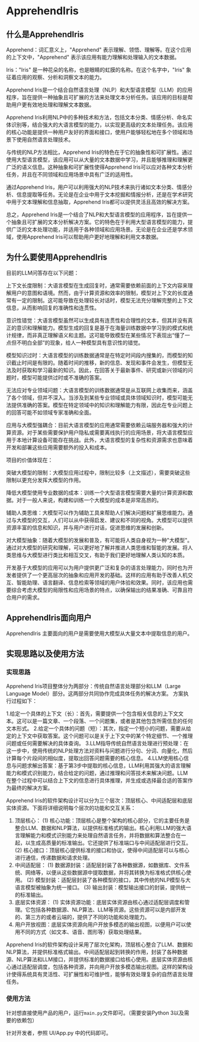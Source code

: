 # ApprehendIris

## 什么是ApprehendIris

Apprehend：词汇意义上，"Apprehend" 表示理解、领悟、理解等。在这个应用的上下文中，"Apprehend" 表示该应用有能力理解和处理输入的文本数据。

Iris："Iris" 是一种花朵的名称，也是眼睛的虹膜的名称。在这个名字中，"Iris" 象征着应用的观察、分析和洞察文本的能力。

Apprehend Iris是一个结合自然语言处理（NLP）和大型语言模型（LLM）的应用程序，旨在提供一种抽象且可扩展的方法来处理文本分析任务。该应用的目标是帮助用户更有效地处理和理解文本数据。

Apprehend Iris利用NLP中的多种技术和方法，包括文本分类、情感分析、命名实体识别等，结合强大的大语言模型的能力，以实现更高级的文本处理任务。该应用的核心功能是提供一种用户友好的界面和接口，使用户能够轻松地在多个领域和场景下使用自然语言处理技术。

与传统的NLP方法相比，Apprehend Iris的特色在于它的抽象性和可扩展性。通过使用大型语言模型，该应用可以从大量的文本数据中学习，并且能够推理和理解更广泛的语义信息。这种抽象和可扩展性使得Apprehend Iris可以应对各种文本分析任务，并且在不同领域和应用场景中具有广泛的适用性。

通过Apprehend Iris，用户可以利用强大的NLP技术来执行诸如文本分类、情感分析、信息提取等任务。无论是在企业中用于文本挖掘和情报分析，还是在学术研究中用于文本理解和信息抽取，Apprehend Iris都可以提供灵活且高效的解决方案。

总之，Apprehend Iris是一个结合了NLP和大型语言模型的应用程序，旨在提供一个抽象且可扩展的文本分析解决方案。它的特色在于利用大型语言模型的能力，提供广泛的文本处理功能，并适用于各种领域和应用场景。无论是在企业还是学术领域，使用Apprehend Iris可以帮助用户更好地理解和利用文本数据。


## 为什么要使用ApprehendIris

目前的LLM问答存在以下问题：

上下文长度限制：大语言模型在生成回复时，通常需要依赖前面的上下文内容来理解用户的意图和语境。然而，由于计算资源和效率的限制，模型对上下文的长度通常有一定的限制。这可能导致在处理较长对话时，模型无法充分理解完整的上下文信息，从而影响回复的准确性和连贯性。

意识性错觉：大语言模型虽然可以生成具有连贯性和合理性的文本，但其并没有真正的意识和理解能力。模型生成的回复是基于在海量训练数据中学习到的模式和统计规律，而非真正理解语义和主题。这可能导致模型在某些情况下表现出“懂了一点但不明白全部”的现象，给人一种模型具有意识性的错觉。

模型知识过时：大语言模型的训练数据通常是在特定时间段内搜集的，而模型的知识截止时间是有限的。随着时间的推移，新的信息、发现和事件会发生，但模型无法及时获取和学习最新的知识。因此，在回答关于最新事件、研究或新兴领域的问题时，模型可能提供过时或不准确的答案。

无法应对专业领域问题：大语言模型的训练数据通常是从互联网上收集而来，涵盖了各个领域，但并不深入。当涉及到某些专业领域或具体领域知识时，模型可能无法提供准确的答案。模型在特定领域中的知识和理解能力有限，因此在专业问题上的回答可能不如领域专家准确和全面。

应用与大模型强耦合：目前大语言模型的应用通常需要依赖云端服务器和强大的计算资源。对于某些需要保护用户隐私或需要离线执行的应用场景，将大语言模型应用于本地计算设备可能存在挑战。此外，大语言模型的复杂性和资源需求也意味着开发和部署这些应用需要额外的投入和成本。

项目的价值体现在：

突破大模型的限制：大模型应用过程中，限制比较多（上文描述），需要突破这些限制以更充分发挥大模型的作用。

降低大模型使用专业数据的成本：训练一个大型语言模型需要大量的计算资源和数据。对于一般人来说，构建和训练一个大模型的成本是非常高昂的。

辅助人类思维：大模型可以作为辅助工具来帮助人们解决问题和扩展思维能力。通过与大模型的交互，人们可以从中获得启发、建议和不同的视角。大模型可以提供资源丰富的信息和知识，并与用户进行对话，促进思维的发展和创新。

对大模型抽象：随着大模型的发展和普及，有可能将人类自身视为一种"大模型"。通过对大模型的研究和理解，可以更好地了解并推进人类思维和智能的发展。将人类思维与大模型进行类比和相互交叉，有助于我们更好地理解人类认知的本质。

开发基于大模型的应用可以为用户提供更广泛和复杂的语言处理能力，同时也为开发者提供了一个更高层次的抽象和应用开发的基础。这样的应用有助于改善人机交互、智能助理、语言翻译、信息检索等领域的用户体验和效果。同时，该应用也需要综合考虑大模型的局限性和应用场景的特点，以确保输出的结果准确、可靠且符合用户的需求。

## ApprehendIris面向用户

ApprehendIris 主要面向的用户是需要使用大模型从大量文本中提取信息的用户。

## 实现思路以及使用方法

### 实现思路

Apprehend Iris项目整体分为两部分：传统自然语言处理部分和LLM（Large Language Model）部分。这两部分共同协作完成具体任务的解决方案。
方案执行过程如下：

1.给定一个具体的上下文（长）：首先，需要提供一个包含相关信息的上下文文本。这可以是一篇文章、一个段落、一个问题集，或者是其他包含所需信息的任何文本形式。
2.给定一个具体的问题（短）：其次，指定一个短小的问题，需要从给定的上下文中获取答案。这个问题可以是关于上下文中的某个特定细节、一个推理问题或任何需要解决的具体查询。
3.LLM指导传统自然语言处理进行预处理：在这一步中，使用传统的NLP处理方法对资料与问题进行分句、分词、向量化，然后计算每个片段间的相似度，提取出回答问题需要的核心信息。
4.LLM使用核心信息与问题求解出答案：基于第3步中提取的核心信息，LLM利用其强大的语言理解能力和模式识别能力，结合给定的问题，通过推理和问答技术来解决问题。LLM在整个过程中可以结合上下文的信息进行具体推理，并生成或选择最合适的答案作为最终的解决方案。

Apprehend Iris的软件架构设计可以分为三个层次：顶层核心、中间适配层和底层实体资源。下面将详细说明每个层次的功能和交互关系：

1. 顶层核心：
(1) 核心功能：顶层核心是整个架构的核心部分，它的主要任务是整合LLM、数据和NLP算法，以提供标准格式的输出。核心利用LLM的强大语言理解能力和模式识别能力来处理自然语言任务，并将数据和算法整合在一起，以生成高质量的标准输出。它还提供了标准端口与中间适配层进行交互。
(2) 核心接口：顶层核心提供标准的接口和协议，使得中间适配层可以与核心进行通信，传递数据和请求处理。
2. 中间适配层：
(1) 数据源封装：适配层封装了各种数据源，如数据库、文件系统、网络等，以便从这些数据源中提取数据，并将其转换为标准格式供核心使用。
(2) 模型封装：适配层封装了各种模型的接口，其中传统的NLP模型与大语言模型被抽象为统一接口。
(3) 输出封装：模型输出接口的封装，提供统一的标准输出。
3. 底层实体资源：
(1) 实体资源功能：底层实体资源由核心通过适配层调度和管理。它包括各种数据源、NLP算法、LLM等资源。这些资源可以是内部开发的、第三方的或者云端的，提供了不同的功能和处理能力。
4. 用户开放视图：底层实体资源向用户开放多模态的输出视图，以便用户可以使用不同的方式（如文本、语音、图形等）获取处理结果。

Apprehend Iris的软件架构设计采用了层次化架构，顶层核心整合了LLM、数据和NLP算法，并提供标准格式输出。中间适配层起到转换的作用，封装了各种数据源、NLP算法和LLM接口，并提供标准的数据接口给核心使用。底层实体资源由核心通过适配层调度，包括各种资源，并向用户开放多模态输出视图。这样的架构设计使得系统具有灵活性、可扩展性和可维护性，能够有效处理复杂的自然语言处理任务。

### 使用方法

针对想直接使用产品的用户，运行`main.py`文件即可。（需要安装Python 3以及需要的依赖包）

针对开发者，参照 UI/App.py 中的代码即可。
